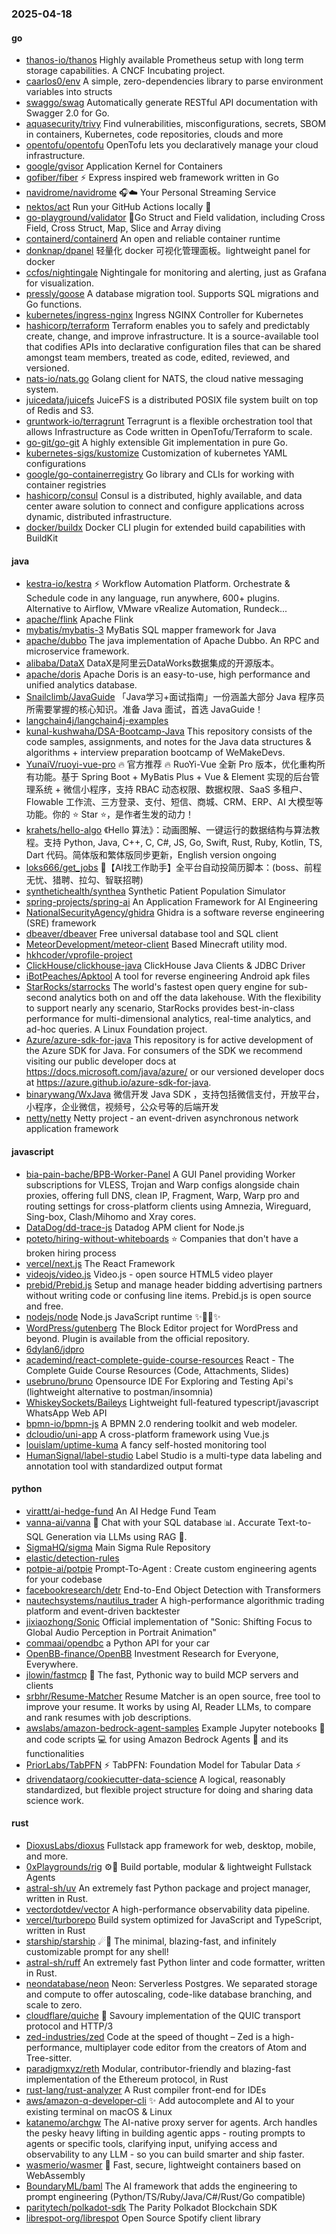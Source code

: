 ### 2025-04-18

#### go
* [thanos-io/thanos](https://github.com/thanos-io/thanos) Highly available Prometheus setup with long term storage capabilities. A CNCF Incubating project.
* [caarlos0/env](https://github.com/caarlos0/env) A simple, zero-dependencies library to parse environment variables into structs
* [swaggo/swag](https://github.com/swaggo/swag) Automatically generate RESTful API documentation with Swagger 2.0 for Go.
* [aquasecurity/trivy](https://github.com/aquasecurity/trivy) Find vulnerabilities, misconfigurations, secrets, SBOM in containers, Kubernetes, code repositories, clouds and more
* [opentofu/opentofu](https://github.com/opentofu/opentofu) OpenTofu lets you declaratively manage your cloud infrastructure.
* [google/gvisor](https://github.com/google/gvisor) Application Kernel for Containers
* [gofiber/fiber](https://github.com/gofiber/fiber) ⚡️ Express inspired web framework written in Go
* [navidrome/navidrome](https://github.com/navidrome/navidrome) 🎧☁️ Your Personal Streaming Service
* [nektos/act](https://github.com/nektos/act) Run your GitHub Actions locally 🚀
* [go-playground/validator](https://github.com/go-playground/validator) 💯Go Struct and Field validation, including Cross Field, Cross Struct, Map, Slice and Array diving
* [containerd/containerd](https://github.com/containerd/containerd) An open and reliable container runtime
* [donknap/dpanel](https://github.com/donknap/dpanel) 轻量化 docker 可视化管理面板。lightweight panel for docker
* [ccfos/nightingale](https://github.com/ccfos/nightingale) Nightingale for monitoring and alerting, just as Grafana for visualization.
* [pressly/goose](https://github.com/pressly/goose) A database migration tool. Supports SQL migrations and Go functions.
* [kubernetes/ingress-nginx](https://github.com/kubernetes/ingress-nginx) Ingress NGINX Controller for Kubernetes
* [hashicorp/terraform](https://github.com/hashicorp/terraform) Terraform enables you to safely and predictably create, change, and improve infrastructure. It is a source-available tool that codifies APIs into declarative configuration files that can be shared amongst team members, treated as code, edited, reviewed, and versioned.
* [nats-io/nats.go](https://github.com/nats-io/nats.go) Golang client for NATS, the cloud native messaging system.
* [juicedata/juicefs](https://github.com/juicedata/juicefs) JuiceFS is a distributed POSIX file system built on top of Redis and S3.
* [gruntwork-io/terragrunt](https://github.com/gruntwork-io/terragrunt) Terragrunt is a flexible orchestration tool that allows Infrastructure as Code written in OpenTofu/Terraform to scale.
* [go-git/go-git](https://github.com/go-git/go-git) A highly extensible Git implementation in pure Go.
* [kubernetes-sigs/kustomize](https://github.com/kubernetes-sigs/kustomize) Customization of kubernetes YAML configurations
* [google/go-containerregistry](https://github.com/google/go-containerregistry) Go library and CLIs for working with container registries
* [hashicorp/consul](https://github.com/hashicorp/consul) Consul is a distributed, highly available, and data center aware solution to connect and configure applications across dynamic, distributed infrastructure.
* [docker/buildx](https://github.com/docker/buildx) Docker CLI plugin for extended build capabilities with BuildKit

#### java
* [kestra-io/kestra](https://github.com/kestra-io/kestra) ⚡ Workflow Automation Platform. Orchestrate & Schedule code in any language, run anywhere, 600+ plugins. Alternative to Airflow, VMware vRealize Automation, Rundeck...
* [apache/flink](https://github.com/apache/flink) Apache Flink
* [mybatis/mybatis-3](https://github.com/mybatis/mybatis-3) MyBatis SQL mapper framework for Java
* [apache/dubbo](https://github.com/apache/dubbo) The java implementation of Apache Dubbo. An RPC and microservice framework.
* [alibaba/DataX](https://github.com/alibaba/DataX) DataX是阿里云DataWorks数据集成的开源版本。
* [apache/doris](https://github.com/apache/doris) Apache Doris is an easy-to-use, high performance and unified analytics database.
* [Snailclimb/JavaGuide](https://github.com/Snailclimb/JavaGuide) 「Java学习+面试指南」一份涵盖大部分 Java 程序员所需要掌握的核心知识。准备 Java 面试，首选 JavaGuide！
* [langchain4j/langchain4j-examples](https://github.com/langchain4j/langchain4j-examples)
* [kunal-kushwaha/DSA-Bootcamp-Java](https://github.com/kunal-kushwaha/DSA-Bootcamp-Java) This repository consists of the code samples, assignments, and notes for the Java data structures & algorithms + interview preparation bootcamp of WeMakeDevs.
* [YunaiV/ruoyi-vue-pro](https://github.com/YunaiV/ruoyi-vue-pro) 🔥 官方推荐 🔥 RuoYi-Vue 全新 Pro 版本，优化重构所有功能。基于 Spring Boot + MyBatis Plus + Vue & Element 实现的后台管理系统 + 微信小程序，支持 RBAC 动态权限、数据权限、SaaS 多租户、Flowable 工作流、三方登录、支付、短信、商城、CRM、ERP、AI 大模型等功能。你的 ⭐️ Star ⭐️，是作者生发的动力！
* [krahets/hello-algo](https://github.com/krahets/hello-algo) 《Hello 算法》：动画图解、一键运行的数据结构与算法教程。支持 Python, Java, C++, C, C#, JS, Go, Swift, Rust, Ruby, Kotlin, TS, Dart 代码。简体版和繁体版同步更新，English version ongoing
* [loks666/get_jobs](https://github.com/loks666/get_jobs) 💼【AI找工作助手】全平台自动投简历脚本：(boss、前程无忧、猎聘、拉勾、智联招聘)
* [synthetichealth/synthea](https://github.com/synthetichealth/synthea) Synthetic Patient Population Simulator
* [spring-projects/spring-ai](https://github.com/spring-projects/spring-ai) An Application Framework for AI Engineering
* [NationalSecurityAgency/ghidra](https://github.com/NationalSecurityAgency/ghidra) Ghidra is a software reverse engineering (SRE) framework
* [dbeaver/dbeaver](https://github.com/dbeaver/dbeaver) Free universal database tool and SQL client
* [MeteorDevelopment/meteor-client](https://github.com/MeteorDevelopment/meteor-client) Based Minecraft utility mod.
* [hkhcoder/vprofile-project](https://github.com/hkhcoder/vprofile-project)
* [ClickHouse/clickhouse-java](https://github.com/ClickHouse/clickhouse-java) ClickHouse Java Clients & JDBC Driver
* [iBotPeaches/Apktool](https://github.com/iBotPeaches/Apktool) A tool for reverse engineering Android apk files
* [StarRocks/starrocks](https://github.com/StarRocks/starrocks) The world's fastest open query engine for sub-second analytics both on and off the data lakehouse. With the flexibility to support nearly any scenario, StarRocks provides best-in-class performance for multi-dimensional analytics, real-time analytics, and ad-hoc queries. A Linux Foundation project.
* [Azure/azure-sdk-for-java](https://github.com/Azure/azure-sdk-for-java) This repository is for active development of the Azure SDK for Java. For consumers of the SDK we recommend visiting our public developer docs at https://docs.microsoft.com/java/azure/ or our versioned developer docs at https://azure.github.io/azure-sdk-for-java.
* [binarywang/WxJava](https://github.com/binarywang/WxJava) 微信开发 Java SDK ，支持包括微信支付，开放平台，小程序，企业微信，视频号，公众号等的后端开发
* [netty/netty](https://github.com/netty/netty) Netty project - an event-driven asynchronous network application framework

#### javascript
* [bia-pain-bache/BPB-Worker-Panel](https://github.com/bia-pain-bache/BPB-Worker-Panel) A GUI Panel providing Worker subscriptions for VLESS, Trojan and Warp configs alongside chain proxies, offering full DNS, clean IP, Fragment, Warp, Warp pro and routing settings for cross-platform clients using Amnezia, Wireguard, Sing-box, Clash/Mihomo and Xray cores.
* [DataDog/dd-trace-js](https://github.com/DataDog/dd-trace-js) Datadog APM client for Node.js
* [poteto/hiring-without-whiteboards](https://github.com/poteto/hiring-without-whiteboards) ⭐️ Companies that don't have a broken hiring process
* [vercel/next.js](https://github.com/vercel/next.js) The React Framework
* [videojs/video.js](https://github.com/videojs/video.js) Video.js - open source HTML5 video player
* [prebid/Prebid.js](https://github.com/prebid/Prebid.js) Setup and manage header bidding advertising partners without writing code or confusing line items. Prebid.js is open source and free.
* [nodejs/node](https://github.com/nodejs/node) Node.js JavaScript runtime ✨🐢🚀✨
* [WordPress/gutenberg](https://github.com/WordPress/gutenberg) The Block Editor project for WordPress and beyond. Plugin is available from the official repository.
* [6dylan6/jdpro](https://github.com/6dylan6/jdpro)
* [academind/react-complete-guide-course-resources](https://github.com/academind/react-complete-guide-course-resources) React - The Complete Guide Course Resources (Code, Attachments, Slides)
* [usebruno/bruno](https://github.com/usebruno/bruno) Opensource IDE For Exploring and Testing Api's (lightweight alternative to postman/insomnia)
* [WhiskeySockets/Baileys](https://github.com/WhiskeySockets/Baileys) Lightweight full-featured typescript/javascript WhatsApp Web API
* [bpmn-io/bpmn-js](https://github.com/bpmn-io/bpmn-js) A BPMN 2.0 rendering toolkit and web modeler.
* [dcloudio/uni-app](https://github.com/dcloudio/uni-app) A cross-platform framework using Vue.js
* [louislam/uptime-kuma](https://github.com/louislam/uptime-kuma) A fancy self-hosted monitoring tool
* [HumanSignal/label-studio](https://github.com/HumanSignal/label-studio) Label Studio is a multi-type data labeling and annotation tool with standardized output format

#### python
* [virattt/ai-hedge-fund](https://github.com/virattt/ai-hedge-fund) An AI Hedge Fund Team
* [vanna-ai/vanna](https://github.com/vanna-ai/vanna) 🤖 Chat with your SQL database 📊. Accurate Text-to-SQL Generation via LLMs using RAG 🔄.
* [SigmaHQ/sigma](https://github.com/SigmaHQ/sigma) Main Sigma Rule Repository
* [elastic/detection-rules](https://github.com/elastic/detection-rules)
* [potpie-ai/potpie](https://github.com/potpie-ai/potpie) Prompt-To-Agent : Create custom engineering agents for your codebase
* [facebookresearch/detr](https://github.com/facebookresearch/detr) End-to-End Object Detection with Transformers
* [nautechsystems/nautilus_trader](https://github.com/nautechsystems/nautilus_trader) A high-performance algorithmic trading platform and event-driven backtester
* [jixiaozhong/Sonic](https://github.com/jixiaozhong/Sonic) Official implementation of "Sonic: Shifting Focus to Global Audio Perception in Portrait Animation"
* [commaai/opendbc](https://github.com/commaai/opendbc) a Python API for your car
* [OpenBB-finance/OpenBB](https://github.com/OpenBB-finance/OpenBB) Investment Research for Everyone, Everywhere.
* [jlowin/fastmcp](https://github.com/jlowin/fastmcp) 🚀 The fast, Pythonic way to build MCP servers and clients
* [srbhr/Resume-Matcher](https://github.com/srbhr/Resume-Matcher) Resume Matcher is an open source, free tool to improve your resume. It works by using AI, Reader LLMs, to compare and rank resumes with job descriptions.
* [awslabs/amazon-bedrock-agent-samples](https://github.com/awslabs/amazon-bedrock-agent-samples) Example Jupyter notebooks 📓 and code scripts 💻 for using Amazon Bedrock Agents 🤖 and its functionalities
* [PriorLabs/TabPFN](https://github.com/PriorLabs/TabPFN) ⚡ TabPFN: Foundation Model for Tabular Data ⚡
* [drivendataorg/cookiecutter-data-science](https://github.com/drivendataorg/cookiecutter-data-science) A logical, reasonably standardized, but flexible project structure for doing and sharing data science work.

#### rust
* [DioxusLabs/dioxus](https://github.com/DioxusLabs/dioxus) Fullstack app framework for web, desktop, mobile, and more.
* [0xPlaygrounds/rig](https://github.com/0xPlaygrounds/rig) ⚙️🦀 Build portable, modular & lightweight Fullstack Agents
* [astral-sh/uv](https://github.com/astral-sh/uv) An extremely fast Python package and project manager, written in Rust.
* [vectordotdev/vector](https://github.com/vectordotdev/vector) A high-performance observability data pipeline.
* [vercel/turborepo](https://github.com/vercel/turborepo) Build system optimized for JavaScript and TypeScript, written in Rust
* [starship/starship](https://github.com/starship/starship) ☄🌌️ The minimal, blazing-fast, and infinitely customizable prompt for any shell!
* [astral-sh/ruff](https://github.com/astral-sh/ruff) An extremely fast Python linter and code formatter, written in Rust.
* [neondatabase/neon](https://github.com/neondatabase/neon) Neon: Serverless Postgres. We separated storage and compute to offer autoscaling, code-like database branching, and scale to zero.
* [cloudflare/quiche](https://github.com/cloudflare/quiche) 🥧 Savoury implementation of the QUIC transport protocol and HTTP/3
* [zed-industries/zed](https://github.com/zed-industries/zed) Code at the speed of thought – Zed is a high-performance, multiplayer code editor from the creators of Atom and Tree-sitter.
* [paradigmxyz/reth](https://github.com/paradigmxyz/reth) Modular, contributor-friendly and blazing-fast implementation of the Ethereum protocol, in Rust
* [rust-lang/rust-analyzer](https://github.com/rust-lang/rust-analyzer) A Rust compiler front-end for IDEs
* [aws/amazon-q-developer-cli](https://github.com/aws/amazon-q-developer-cli) ✨ Add autocomplete and AI to your existing terminal on macOS & Linux
* [katanemo/archgw](https://github.com/katanemo/archgw) The AI-native proxy server for agents. Arch handles the pesky heavy lifting in building agentic apps - routing prompts to agents or specific tools, clarifying input, unifying access and observability to any LLM - so you can build smarter and ship faster.
* [wasmerio/wasmer](https://github.com/wasmerio/wasmer) 🚀 Fast, secure, lightweight containers based on WebAssembly
* [BoundaryML/baml](https://github.com/BoundaryML/baml) The AI framework that adds the engineering to prompt engineering (Python/TS/Ruby/Java/C#/Rust/Go compatible)
* [paritytech/polkadot-sdk](https://github.com/paritytech/polkadot-sdk) The Parity Polkadot Blockchain SDK
* [librespot-org/librespot](https://github.com/librespot-org/librespot) Open Source Spotify client library
